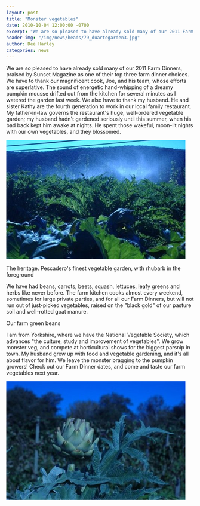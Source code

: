 ```yaml
---
layout: post
title: "Monster vegetables"
date: 2010-10-04 12:00:00 -0700
excerpt: "We are so pleased to have already sold many of our 2011 Farm Dinners, praised by Sunset Magazine ..."
header-img: "/img/news/heads/79_duartegarden3.jpg"
author: Dee Harley
categories: news
---
```

We are so pleased to have already sold many of our 2011 Farm Dinners,
praised by Sunset Magazine as one of their top three farm dinner
choices. We have to thank our magnificent cook, Joe, and his team,
whose  efforts are superlative. The sound of energetic hand-whipping
of a  dreamy pumpkin mousse drifted out from the kitchen for several
minutes  as I watered the garden last week.   We also have to thank my
husband. He and sister Kathy are the fourth  generation to work in our
local family restaurant. My father-in-law  governs the restaurant's
huge, well-ordered vegetable garden; my husband  hadn't gardened
seriously until this summer, when his bad back kept him  awake at
nights. He spent those wakeful, moon-lit nights with our own
vegetables, and they blossomed.

![image](/img/news/79_duartegarden3.jpg)

The heritage. Pescadero's finest vegetable garden, with rhubarb in the
foreground

We have had beans, carrots, beets,  squash, lettuces, leafy greens and
herbs like never before. The farm  kitchen cooks almost every weekend,
sometimes for large private parties,  and for all our Farm Dinners,
but will not run out of just-picked  vegetables, raised on the
&quot;black gold&quot; of our pasture soil and  well-rotted goat
manure.



Our farm green beans



I am from Yorkshire, where we have the National Vegetable Society,
which advances &quot;the culture, study and improvement of
vegetables&quot;. We  grow monster veg, and compete at horticultural
shows for the biggest  parsnip in town. My husband grew up with food
and vegetable gardening,  and it's all about flavor for him. We leave
the monster bragging to the  pumpkin growers! Check out our Farm
Dinner dates, and come and taste our  farm vegetables next year.

![image](/img/news/79_artichoke.jpg)


